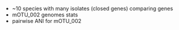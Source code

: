 * ~10 species with many isolates (closed genes) comparing genes
* mOTU_002 genomes stats
* pairwise ANI for mOTU_002
